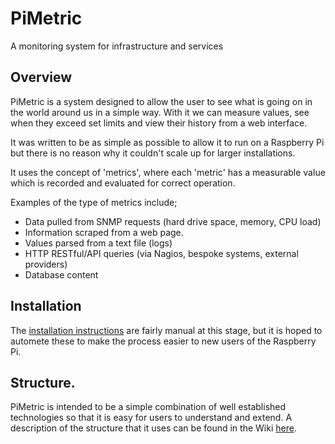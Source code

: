 
# PiMetric

A monitoring system for infrastructure and services 

## Overview

PiMetric is a system designed to allow the user to see what is going on in the world around us in a simple way. With it we can measure values, see when they exceed set limits and view their history from a web interface.

It was written to be as simple as possible to allow it to run on a Raspberry Pi but there is no reason why it couldn't scale up for larger installations.

It uses the concept of 'metrics', where each 'metric' has a measurable value which is recorded and evaluated for correct operation.

Examples of the type of metrics include;

- Data pulled from SNMP requests (hard drive space, memory, CPU load)
- Information scraped from a web page.
- Values parsed from a text file (logs)
- HTTP RESTful/API queries (via Nagios, bespoke systems, external providers)
- Database content

## Installation

The [installation instructions](https://github.com/d3noob/PiMetric/wiki/Installation) are fairly manual at this stage, but it is hoped to automete these to make the process easier to new users of the Raspberry Pi.

## Structure.

PiMetric is intended to be a simple combination of well established technologies so that it is easy for users to understand and extend. A description of the structure that it uses can be found in the Wiki [here](https://github.com/d3noob/PiMetric/wiki/Framework).

